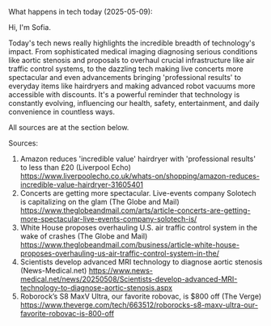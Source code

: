What happens in tech today (2025-05-09):

Hi, I'm Sofia.

Today's tech news really highlights the incredible breadth of technology's impact. From sophisticated medical imaging diagnosing serious conditions like aortic stenosis and proposals to overhaul crucial infrastructure like air traffic control systems, to the dazzling tech making live concerts more spectacular and even advancements bringing 'professional results' to everyday items like hairdryers and making advanced robot vacuums more accessible with discounts. It's a powerful reminder that technology is constantly evolving, influencing our health, safety, entertainment, and daily convenience in countless ways.

All sources are at the section below.

Sources:
1. Amazon reduces 'incredible value' hairdryer with 'professional results' to less than £20 (Liverpool Echo)
   https://www.liverpoolecho.co.uk/whats-on/shopping/amazon-reduces-incredible-value-hairdryer-31605401
2. Concerts are getting more spectacular. Live-events company Solotech is capitalizing on the glam (The Globe and Mail)
   https://www.theglobeandmail.com/arts/article-concerts-are-getting-more-spectacular-live-events-company-solotech-is/
3. White House proposes overhauling U.S. air traffic control system in the wake of crashes (The Globe and Mail)
   https://www.theglobeandmail.com/business/article-white-house-proposes-overhauling-us-air-traffic-control-system-in-the/
4. Scientists develop advanced MRI technology to diagnose aortic stenosis (News-Medical.net)
   https://www.news-medical.net/news/20250508/Scientists-develop-advanced-MRI-technology-to-diagnose-aortic-stenosis.aspx
5. Roborock’s S8 MaxV Ultra, our favorite robovac, is $800 off (The Verge)
   https://www.theverge.com/tech/663512/roborocks-s8-maxv-ultra-our-favorite-robovac-is-800-off